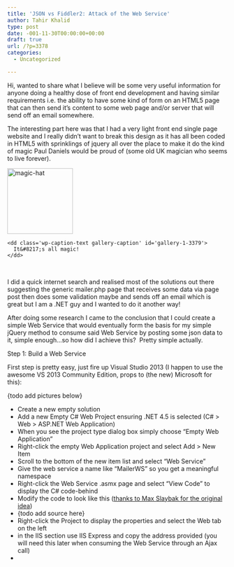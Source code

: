 ```yaml
---
title: 'JSON vs Fiddler2: Attack of the Web Service'
author: Tahir Khalid
type: post
date: -001-11-30T00:00:00+00:00
draft: true
url: /?p=3378
categories:
  - Uncategorized

---
```

Hi, wanted to share what I believe will be some very useful information for anyone doing a healthy dose of front end development and having similar requirements i.e. the ability to have some kind of form on an HTML5 page that can then send it&#8217;s content to some web page and/or server that will send off an email somewhere.

The interesting part here was that I had a very light front end single page website and I really didn&#8217;t want to break this design as it has all been coded in HTML5 with sprinklings of jquery all over the place to make it do the kind of magic Paul Daniels would be proud of (some old UK magician who seems to live forever).

<div id='gallery-1' class='gallery galleryid-3378 gallery-columns-3 gallery-size-thumbnail'>
  <dl class='gallery-item'>
    <dt class='gallery-icon landscape'>
      <a href='http://blogs.ltd.local/?attachment_id=3379'><img width="150" height="150" src="http://blogs.ltd.local/wp-content/uploads/2015/05/Magic-hat-icon-150x150.png" class="attachment-thumbnail size-thumbnail" alt="magic-hat" aria-describedby="gallery-1-3379" srcset="http://blogs.ltd.local/wp-content/uploads/2015/05/Magic-hat-icon-150x150.png 150w, http://blogs.ltd.local/wp-content/uploads/2015/05/Magic-hat-icon-300x300.png 300w, http://blogs.ltd.local/wp-content/uploads/2015/05/Magic-hat-icon.png 512w" sizes="(max-width: 150px) 100vw, 150px" /></a>
    </dt>
    
    <dd class='wp-caption-text gallery-caption' id='gallery-1-3379'>
      It&#8217;s all magic!
    </dd>
  </dl>
  
  <br style='clear: both' />
</div>

I did a quick internet search and realised most of the solutions out there suggesting the generic mailer.php page that receives some data via page post then does some validation maybe and sends off an email which is great but I am a .NET guy and I wanted to do it another way!

After doing some research I came to the conclusion that I could create a simple Web Service that would eventually form the basis for my simple jQuery method to consume said Web Service by posting some json data to it, simple enough&#8230;so how did I achieve this?  Pretty simple actually.

Step 1: Build a Web Service

First step is pretty easy, just fire up Visual Studio 2013 (I happen to use the awesome VS 2013 Community Edition, props to (the new) Microsoft for this):

{todo add pictures below}

  * Create a new empty solution
  * Add a new Empty C# Web Project ensuring .NET 4.5 is selected (C# > Web > ASP.NET Web Application)
  * When you see the project type dialog box simply choose &#8220;Empty Web Application&#8221;
  * Right-click the empty Web Application project and select Add > New Item
  * Scroll to the bottom of the new item list and select &#8220;Web Service&#8221;
  * Give the web service a name like &#8220;MailerWS&#8221; so you get a meaningful namespace
  * Right-click the Web Service .asmx page and select &#8220;View Code&#8221; to display the C# code-behind
  * Modify the code to look like this (<a title="Thanks to Max Slaybak for the original idea" href="http://maxslabyak.com/c-sharp/using-jquery-to-send-email-with-web-services" target="_blank">thanks to Max Slaybak for the original idea</a>)
  * {todo add source here}
  * Right-click the Project to display the properties and select the Web tab on the left
  * in the IIS section use IIS Express and copy the address provided (you will need this later when consuming the Web Service through an Ajax call)
  *